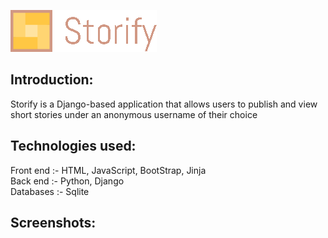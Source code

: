 ![alt text](/storify-logo.png)<br/>

## Introduction:
Storify is a Django-based application that allows users to publish and view short stories under an anonymous username of their choice

## Technologies used:
Front end :- HTML, JavaScript, BootStrap, Jinja <br/>
Back end :- Python, Django <br/>
Databases :- Sqlite

## Screenshots:
